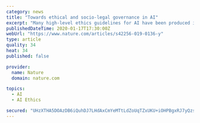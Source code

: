 ```yaml
---
category: news
title: "Towards ethical and socio-legal governance in AI"
excerpt: "Many high-level ethics guidelines for AI have been produced in the past few years. It is time to work towards concrete policies within the context of existing moral, legal and cultural values, say Andreas Theodorou and Virginia Dignum. Tubella, A. A., Theodorou, A., Dignum, F. & Dignum, V. In Proc. Twenty-Eighth International Joint Conference ..."
publishedDateTime: 2020-01-17T17:30:00Z
webUrl: "https://www.nature.com/articles/s42256-019-0136-y"
type: article
quality: 34
heat: 34
published: false

provider:
  name: Nature
  domain: nature.com

topics:
  - AI
  - AI Ethics

secured: "UHzXTHA5DOAzDB6iQuhDJ7LHdAxCmYeMTtLdZoUqTZxUKU+iOHPBgxRJ7yQzsIJPNPaJZ4Fci80sP6Lr/iO04ITItg6wEfVOeqTtDjD4MKcvB05BM/A8WdCF0a3+T7WBcrl6mfPtytwCdvTTcTkoAi+YSdPXcuAzvjS6O3kAyX7xF3kXgAxKkTD1945gYVKHalCLIZ4jFDiR2L3kr9J1Tg7ZfpR4XHohn+qydbY1TPO1ljrDndRZEae4TfIcBarRXhiS+slWdLSmYETeMGcokNC6r77z0LVK5Oc0voYwXJg=;HOD6WE3N0EDto4S2fXEhTQ=="
---
```


